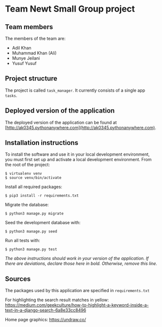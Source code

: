# Team Newt Small Group project

## Team members

The members of the team are:

- Adil Khan
- Muhammad Khan (Ali)
- Munye Jeilani
- Yusuf Yusuf

## Project structure

The project is called `task_manager`. It currently consists of a single app `tasks`.

## Deployed version of the application

The deployed version of the application can be found at [http://ak0345.pythonanywhere.com](http://ak0345.pythonanywhere.com).

## Installation instructions

To install the software and use it in your local development environment, you must first set up and activate a local development environment. From the root of the project:

```
$ virtualenv venv
$ source venv/bin/activate
```

Install all required packages:

```
$ pip3 install -r requirements.txt
```

Migrate the database:

```
$ python3 manage.py migrate
```

Seed the development database with:

```
$ python3 manage.py seed
```

Run all tests with:

```
$ python3 manage.py test
```

_The above instructions should work in your version of the application. If there are deviations, declare those here in bold. Otherwise, remove this line._

## Sources

The packages used by this application are specified in `requirements.txt`

For highlighting the search result matches in yellow: https://medium.com/geekculture/how-to-highlight-a-keyword-inside-a-text-in-a-django-search-6a8e33cc8496

Home page graphics: https://undraw.co/
